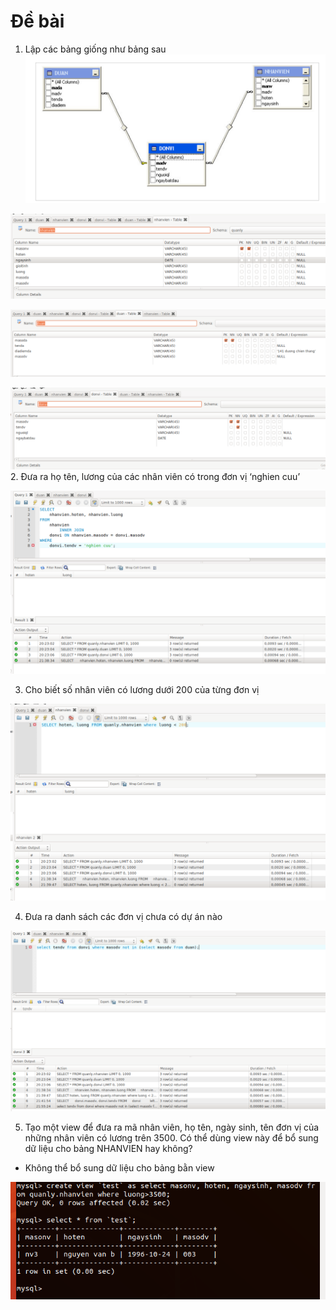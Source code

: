 # Đề bài
1. Lập các bảng giống như bảng sau
![](../images/lab/bai7/screenshot_17.png) 

![](../images/lab/bai7/screenshot.png)

![](../images/lab/bai7/screenshot_1.png)

![](../images/lab/bai7/screenshot_2.png)
2. Đưa ra họ tên, lương của các nhân viên có trong đơn vị ‘nghien cuu’

![](../images/lab/bai7/screenshot_3.png)

3. Cho biết số nhân viên có lương dưới 200 của từng đơn vị

![](../images/lab/bai7/screenshot_4.png)

4. Đưa ra danh sách các đơn vị chưa có dự án nào

![](../images/lab/bai7/screenshot_5.png)

5. Tạo một view để đưa ra mã nhân viên, họ tên, ngày sinh, tên đơn vị của những nhân viên có lương trên 3500. Có thể dùng view này để bổ sung dữ liệu cho bảng NHANVIEN hay không?
- Không thể bổ sung dữ liệu cho bảng bằn view

![](../images/lab/screenshot_6.png)